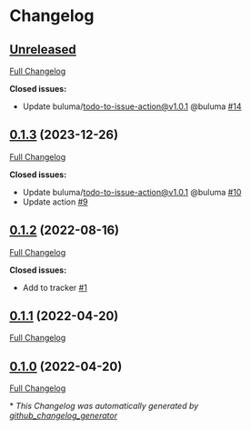 # Changelog

## [Unreleased](https://github.com/buluma/ansible-role-systemd/tree/HEAD)

[Full Changelog](https://github.com/buluma/ansible-role-systemd/compare/0.1.3...HEAD)

**Closed issues:**

- Update buluma/todo-to-issue-action@v1.0.1 @buluma [\#14](https://github.com/buluma/ansible-role-systemd/issues/14)

## [0.1.3](https://github.com/buluma/ansible-role-systemd/tree/0.1.3) (2023-12-26)

[Full Changelog](https://github.com/buluma/ansible-role-systemd/compare/0.1.2...0.1.3)

**Closed issues:**

- Update buluma/todo-to-issue-action@v1.0.1 @buluma [\#10](https://github.com/buluma/ansible-role-systemd/issues/10)
- Update action [\#9](https://github.com/buluma/ansible-role-systemd/issues/9)

## [0.1.2](https://github.com/buluma/ansible-role-systemd/tree/0.1.2) (2022-08-16)

[Full Changelog](https://github.com/buluma/ansible-role-systemd/compare/0.1.1...0.1.2)

**Closed issues:**

- Add to tracker [\#1](https://github.com/buluma/ansible-role-systemd/issues/1)

## [0.1.1](https://github.com/buluma/ansible-role-systemd/tree/0.1.1) (2022-04-20)

[Full Changelog](https://github.com/buluma/ansible-role-systemd/compare/0.1.0...0.1.1)

## [0.1.0](https://github.com/buluma/ansible-role-systemd/tree/0.1.0) (2022-04-20)

[Full Changelog](https://github.com/buluma/ansible-role-systemd/compare/d090906132dcdc4e6c9ad608896111e3093c7f08...0.1.0)



\* *This Changelog was automatically generated by [github_changelog_generator](https://github.com/github-changelog-generator/github-changelog-generator)*
